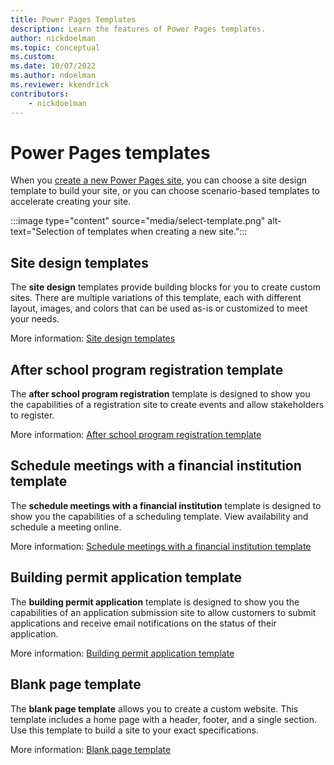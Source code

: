 ```yaml
---
title: Power Pages Templates
description: Learn the features of Power Pages templates.
author: nickdoelman
ms.topic: conceptual
ms.custom: 
ms.date: 10/07/2022
ms.author: ndoelman
ms.reviewer: kkendrick
contributors:
    - nickdoelman
---
```


# Power Pages templates

When you [create a new Power Pages site](../getting-started/create-manage.md), you can choose a site design template to build your site, or you can choose scenario-based templates to accelerate creating your site.

:::image type="content" source="media/select-template.png" alt-text="Selection of templates when creating a new site.":::

## Site design templates

The **site design** templates provide building blocks for you to create custom sites. There are multiple variations of this template, each with different layout, images, and colors that can be used as-is or customized to meet your needs.

More information: [Site design templates](site-design.md)

## After school program registration template

The **after school program registration** template is designed to show you the capabilities of a registration site to create events and allow stakeholders to register.

More information: [After school program registration template](after-school.md)

## Schedule meetings with a financial institution template

The **schedule meetings with a financial institution** template is designed to show you the capabilities of a scheduling template. View availability and schedule a meeting online.

More information: [Schedule meetings with a financial institution template](book-a-meeting.md)

## Building permit application template

The **building permit application** template is designed to show you the capabilities of an application submission site to allow customers to submit applications and receive email notifications on the status of their application.

More information: [Building permit application template](building-permit.md)

## Blank page template

The **blank page template** allows you to create a custom website. This template includes a home page with a header, footer, and a single section. Use this template to build a site to your exact specifications.

More information: [Blank page template](blank.md)
